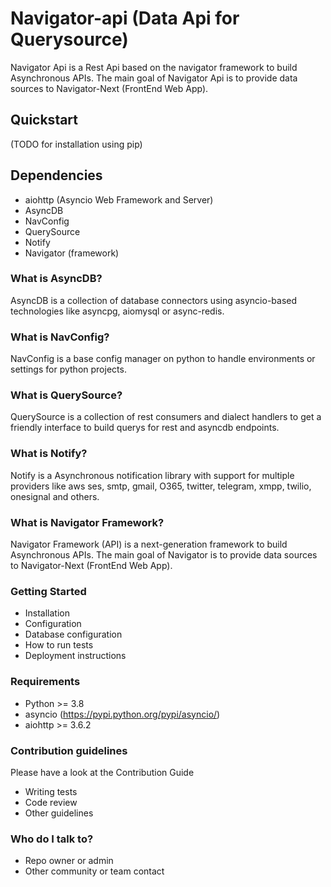 #  Navigator-api (Data Api for Querysource)

Navigator Api is a Rest Api based on the navigator framework to build Asynchronous APIs.
The main goal of Navigator Api is to provide data sources to Navigator-Next (FrontEnd Web App).

## Quickstart ##

(TODO for installation using pip)

## Dependencies ##

 * aiohttp (Asyncio Web Framework and Server)
 * AsyncDB
 * NavConfig
 * QuerySource
 * Notify
 * Navigator (framework)

### What is AsyncDB? ###

AsyncDB is a collection of database connectors using asyncio-based technologies like asyncpg, aiomysql or async-redis.


### What is NavConfig? ###

NavConfig is a base config manager on python to handle environments or settings for python projects.


### What is QuerySource? ###

QuerySource is a collection of rest consumers and dialect handlers to get a friendly interface to build querys for rest and asyncdb endpoints.


### What is Notify? ###

Notify is a Asynchronous notification library  with support for multiple providers like aws ses, smtp, gmail, O365, twitter, telegram, xmpp, twilio, onesignal and others.

### What is Navigator Framework? ###

Navigator Framework (API) is a next-generation framework to build Asynchronous APIs. The main goal of Navigator is to provide data sources to Navigator-Next (FrontEnd Web App).

### Getting Started ###

* Installation
* Configuration
* Database configuration
* How to run tests
* Deployment instructions

### Requirements ###

* Python >= 3.8
* asyncio (https://pypi.python.org/pypi/asyncio/)
* aiohttp >= 3.6.2

### Contribution guidelines ###

Please have a look at the Contribution Guide
 
* Writing tests
* Code review
* Other guidelines

### Who do I talk to? ###

* Repo owner or admin
* Other community or team contact